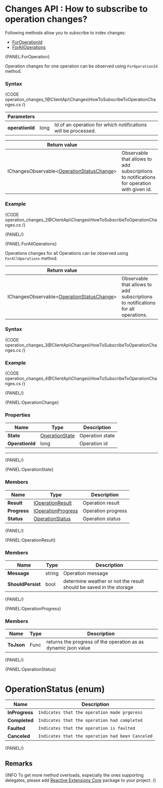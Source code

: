 ﻿# Changes API : How to subscribe to operation changes?

Following methods allow you to subscribe to index changes:

- [ForOperationId](../../client-api/changes/how-to-subscribe-to-operation-changes#foroperation)
- [ForAllOperations](../../client-api/changes/how-to-subscribe-to-operation-changes#foralloperations)

{PANEL:ForOperation}

Operation changes for one operation can be observed using `ForOperationId` method.

### Syntax

{CODE operation_changes_1@ClientApi\Changes\HowToSubscribeToOperationChanges.cs /}

| Parameters | | |
| ------------- | ------------- | ----- |
| **operationId** | long | Id of an operation for which notifications will be processed. |

| Return value | |
| ------------- | ----- |
| IChangesObservable<[OperationStatusChange](../../client-api/changes/how-to-subscribe-to-operation-changes#operationchange)> | Observable that allows to add subscriptions to notifications for operation with given id. |

### Example

{CODE operation_changes_2@ClientApi\Changes\HowToSubscribeToOperationChanges.cs /}

{PANEL/}

{PANEL:ForAllOperations}

Operations changes for all Operations can be observed using `ForAllOperations` method.

| Return value | |
| ------------- | ----- |
| IChangesObservable<[OperationStatusChange](../../client-api/changes/how-to-subscribe-to-operation-changes#operationchange)> | Observable that allows to add subscriptions to notifications for all operations. |

### Syntax

{CODE operation_changes_3@ClientApi\Changes\HowToSubscribeToOperationChanges.cs /}

### Example

{CODE operation_changes_4@ClientApi\Changes\HowToSubscribeToOperationChanges.cs /}

{PANEL/}

{PANEL:OperationChange}

### Properties

| Name | Type | Description |
| ------------- | ------------- | ----- |
| **State** | [OperationState](../../client-api/changes/how-to-subscribe-to-operation-changes#operationstate) | Operation state |
| **OperationId** | long | Operation id |

<hr />
{PANEL/}

{PANEL:OperationState}
### Members

| Name | Type | Description |
| ------------- | ------------- | ----- |
| **Result** | [IOperationResult](../../client-api/changes/how-to-subscribe-to-operation-changes#operationresult) | Operation result |
| **Progress** | [IOperationProgress](../../client-api/changes/how-to-subscribe-to-operation-changes#operationprogress) | Operation progress |
| **Status** | [OperationStatus](../../client-api/changes/how-to-subscribe-to-operation-changes#operationstatus) | Operation status |
{PANEL/}

{PANEL:OperationResult}
### Members
| Name | Type | Description |
| ------------- | ------------- | ----- |
| **Message** | string | Operation message |
| **ShouldPersist** | bool | determine weather or not the result should be saved in the storage |
{PANEL/}

{PANEL:OperationProgress}
### Members
| Name | Type | Description |
| ------------- | ------------- | ----- |
| **ToJson** | Func<DynamicJsonValue> | returns the progress of the operation as as dynamic json value |
{PANEL/}

{PANEL:OperationStatus}

# OperationStatus (enum)

| Name | Description |
| ---- | ----- |
| **InProgress** | `Indicates that the operation made prgoress` |
| **Completed** | `Indicates that the operation had completed` |
| **Faulted** | `Indicates that the operation is faulted` |
| **Canceled** | `Indicates that the operation had been Canceled` |
{PANEL/}
## Remarks

{INFO To get more method overloads, especially the ones supporting delegates, please add [Reactive Extensions Core](https://www.nuget.org/packages/System.Reactive.Core/) package to your project. /}

